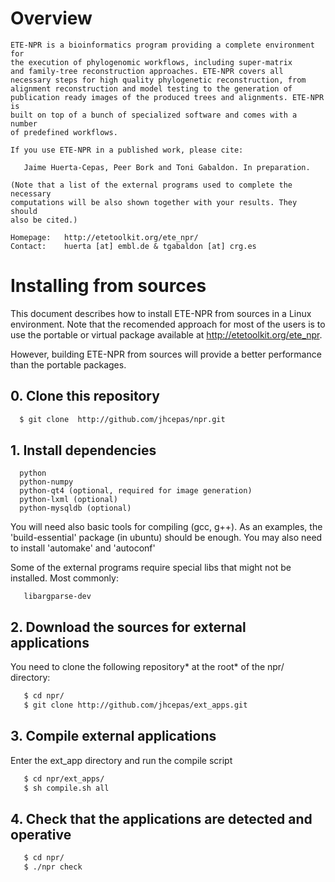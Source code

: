 # Overview 

    ETE-NPR is a bioinformatics program providing a complete environment for
    the execution of phylogenomic workflows, including super-matrix
    and family-tree reconstruction approaches. ETE-NPR covers all
    necessary steps for high quality phylogenetic reconstruction, from
    alignment reconstruction and model testing to the generation of
    publication ready images of the produced trees and alignments. ETE-NPR is
    built on top of a bunch of specialized software and comes with a number
    of predefined workflows. 
     
    If you use ETE-NPR in a published work, please cite:
     
       Jaime Huerta-Cepas, Peer Bork and Toni Gabaldon. In preparation. 
     
    (Note that a list of the external programs used to complete the necessary
    computations will be also shown together with your results. They should
    also be cited.)

    Homepage:   http://etetoolkit.org/ete_npr/ 
    Contact:    huerta [at] embl.de & tgabaldon [at] crg.es

# Installing from sources 

This document describes how to install ETE-NPR from sources in a Linux
environment. Note that the recomended approach for most of the users is to use
the portable or virtual package available at http://etetoolkit.org/ete_npr.

However, building ETE-NPR from sources will provide a better performance than
the portable packages.

## 0. Clone this repository
```sh
  $ git clone  http://github.com/jhcepas/npr.git   
```

## 1. Install dependencies
```
  python
  python-numpy
  python-qt4 (optional, required for image generation)
  python-lxml (optional)
  python-mysqldb (optional) 
```

You will need also basic tools for compiling (gcc, g++). As an examples, the
'build-essential' package (in ubuntu) should be enough. You may also need to
install 'automake' and 'autoconf'
  
Some of the external programs require special libs that might not be installed. Most commonly: 
```
   libargparse-dev
```

## 2. Download the sources for external applications

You need to clone the following repository* at the root* of the npr/ directory:
```sh
   $ cd npr/
   $ git clone http://github.com/jhcepas/ext_apps.git 
```

## 3. Compile external applications

Enter the ext_app directory and run the compile script
```sh
   $ cd npr/ext_apps/
   $ sh compile.sh all
```

## 4. Check that the applications are detected and operative
```sh
   $ cd npr/
   $ ./npr check
```


 